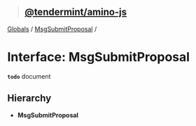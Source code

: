 > ## [@tendermint/amino-js](../README.md)

[Globals](../README.md) / [MsgSubmitProposal](msgsubmitproposal.md) /

# Interface: MsgSubmitProposal

**`todo`** document

## Hierarchy

* **MsgSubmitProposal**